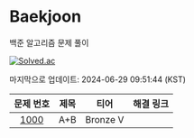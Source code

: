 # Baekjoon

백준 알고리즘 문제 풀이

[![Solved.ac](http://mazassumnida.wtf/api/v2/generate_badge?boj=clwm0217)](https://solved.ac/clwm0217)

마지막으로 업데이트: 2024-06-29 09:51:44 (KST)

| 문제 번호 | 제목 | 티어 | 해결 링크 |
|:---:|:---:|:---:|:---:|
| [1000](https://www.acmicpc.net/problem/1000) | A+B | Bronze V |